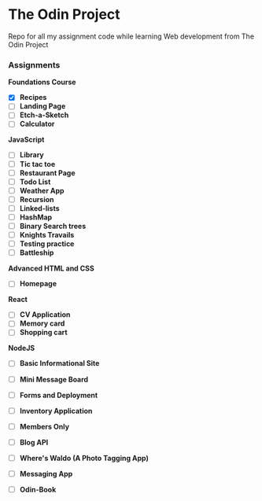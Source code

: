 # The Odin Project
Repo for all my assignment code while learning Web development from The Odin Project


### Assignments
**Foundations Course**
- [X]  **Recipes** 
- [ ]  **Landing Page**
- [ ]  **Etch-a-Sketch**
- [ ]  **Calculator**

**JavaScript**
- [ ]  **Library**
- [ ]  **Tic tac toe** 
- [ ]  **Restaurant Page**
- [ ]  **Todo List**
- [ ]  **Weather App**
- [ ]  **Recursion**
- [ ]  **Linked-lists**
- [ ]  **HashMap**
- [ ]  **Binary Search trees**
- [ ]  **Knights Travails**
- [ ]  **Testing practice**
- [ ]  **Battleship**

**Advanced HTML and CSS**
- [ ]  **Homepage**

**React**
- [ ]  **CV Application**
- [ ]  **Memory card**
- [ ]  **Shopping cart**

**NodeJS**
- [ ]  **Basic Informational Site**
- [ ]  **Mini Message Board**
- [ ]  **Forms and Deployment**
- [ ]  **Inventory Application**
- [ ]  **Members Only**
- [ ]  **Blog API**
- [ ]  **Where's Waldo (A Photo Tagging App)**
- [ ]  **Messaging App**
- [ ]  **Odin-Book**






